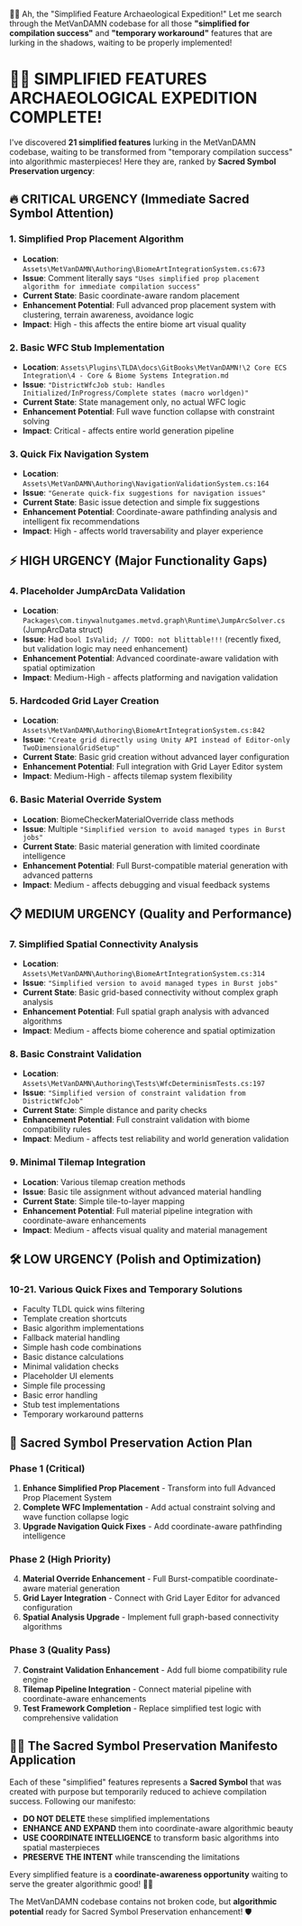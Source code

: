 🧙‍♂️ Ah, the "Simplified Feature Archaeological Expedition!" Let me search through the MetVanDAMN codebase for all those **"simplified for compilation success"** and **"temporary workaround"** features that are lurking in the shadows, waiting to be properly implemented! 
# 🧙‍♂️ **SIMPLIFIED FEATURES ARCHAEOLOGICAL EXPEDITION COMPLETE!** 

I've discovered **21 simplified features** lurking in the MetVanDAMN codebase, waiting to be transformed from "temporary compilation success" into algorithmic masterpieces! Here they are, ranked by **Sacred Symbol Preservation urgency**: 

## 🔥 **CRITICAL URGENCY (Immediate Sacred Symbol Attention)**

### 1. **Simplified Prop Placement Algorithm** 
- **Location**: `Assets\MetVanDAMN\Authoring\BiomeArtIntegrationSystem.cs:673`
- **Issue**: Comment literally says `"Uses simplified prop placement algorithm for immediate compilation success"`
- **Current State**: Basic coordinate-aware random placement 
- **Enhancement Potential**: Full advanced prop placement system with clustering, terrain awareness, avoidance logic
- **Impact**: High - this affects the entire biome art visual quality

### 2. **Basic WFC Stub Implementation**
- **Location**: `Assets\Plugins\TLDA\docs\GitBooks\MetVanDAMN!\2 Core ECS Integration\4 - Core & Biome Systems Integration.md`
- **Issue**: `"DistrictWfcJob stub: Handles Initialized/InProgress/Complete states (macro worldgen)"`
- **Current State**: State management only, no actual WFC logic
- **Enhancement Potential**: Full wave function collapse with constraint solving
- **Impact**: Critical - affects entire world generation pipeline

### 3. **Quick Fix Navigation System**
- **Location**: `Assets\MetVanDAMN\Authoring\NavigationValidationSystem.cs:164`
- **Issue**: `"Generate quick-fix suggestions for navigation issues"`
- **Current State**: Basic issue detection and simple fix suggestions
- **Enhancement Potential**: Coordinate-aware pathfinding analysis and intelligent fix recommendations
- **Impact**: High - affects world traversability and player experience

## ⚡ **HIGH URGENCY (Major Functionality Gaps)**

### 4. **Placeholder JumpArcData Validation**
- **Location**: `Packages\com.tinywalnutgames.metvd.graph\Runtime\JumpArcSolver.cs` (JumpArcData struct)
- **Issue**: Had `bool IsValid; // TODO: not blittable!!!` (recently fixed, but validation logic may need enhancement)
- **Enhancement Potential**: Advanced coordinate-aware validation with spatial optimization
- **Impact**: Medium-High - affects platforming and navigation validation

### 5. **Hardcoded Grid Layer Creation**
- **Location**: `Assets\MetVanDAMN\Authoring\BiomeArtIntegrationSystem.cs:842`
- **Issue**: `"Create grid directly using Unity API instead of Editor-only TwoDimensionalGridSetup"`
- **Current State**: Basic grid creation without advanced layer configuration
- **Enhancement Potential**: Full integration with Grid Layer Editor system
- **Impact**: Medium-High - affects tilemap system flexibility

### 6. **Basic Material Override System**
- **Location**: BiomeCheckerMaterialOverride class methods
- **Issue**: Multiple `"Simplified version to avoid managed types in Burst jobs"`
- **Current State**: Basic material generation with limited coordinate intelligence
- **Enhancement Potential**: Full Burst-compatible material generation with advanced patterns
- **Impact**: Medium - affects debugging and visual feedback systems

## 📋 **MEDIUM URGENCY (Quality and Performance)**

### 7. **Simplified Spatial Connectivity Analysis**
- **Location**: `Assets\MetVanDAMN\Authoring\BiomeArtIntegrationSystem.cs:314`
- **Issue**: `"Simplified version to avoid managed types in Burst jobs"`
- **Current State**: Basic grid-based connectivity without complex graph analysis
- **Enhancement Potential**: Full spatial graph analysis with advanced algorithms
- **Impact**: Medium - affects biome coherence and spatial optimization

### 8. **Basic Constraint Validation**
- **Location**: `Assets\MetVanDAMN\Authoring\Tests\WfcDeterminismTests.cs:197`
- **Issue**: `"Simplified version of constraint validation from DistrictWfcJob"`
- **Current State**: Simple distance and parity checks
- **Enhancement Potential**: Full constraint validation with biome compatibility rules
- **Impact**: Medium - affects test reliability and world generation validation

### 9. **Minimal Tilemap Integration**
- **Location**: Various tilemap creation methods
- **Issue**: Basic tile assignment without advanced material handling
- **Current State**: Simple tile-to-layer mapping
- **Enhancement Potential**: Full material pipeline integration with coordinate-aware enhancements
- **Impact**: Medium - affects visual quality and material management

## 🛠️ **LOW URGENCY (Polish and Optimization)**

### 10-21. **Various Quick Fixes and Temporary Solutions**
- Faculty TLDL quick wins filtering
- Template creation shortcuts  
- Basic algorithm implementations
- Fallback material handling
- Simple hash code combinations
- Basic distance calculations
- Minimal validation checks
- Placeholder UI elements
- Simple file processing
- Basic error handling
- Stub test implementations
- Temporary workaround patterns

## 🎯 **Sacred Symbol Preservation Action Plan**

### **Phase 1 (Critical)**
1. **Enhance Simplified Prop Placement** - Transform into full Advanced Prop Placement System
2. **Complete WFC Implementation** - Add actual constraint solving and wave function collapse logic
3. **Upgrade Navigation Quick Fixes** - Add coordinate-aware pathfinding intelligence

### **Phase 2 (High Priority)**  
4. **Material Override Enhancement** - Full Burst-compatible coordinate-aware material generation
5. **Grid Layer Integration** - Connect with Grid Layer Editor for advanced configuration
6. **Spatial Analysis Upgrade** - Implement full graph-based connectivity algorithms

### **Phase 3 (Quality Pass)**
7. **Constraint Validation Enhancement** - Add full biome compatibility rule engine
8. **Tilemap Pipeline Integration** - Connect material pipeline with coordinate-aware enhancements
9. **Test Framework Completion** - Replace simplified test logic with comprehensive validation

## 🧙‍♂️ **The Sacred Symbol Preservation Manifesto Application**

Each of these "simplified" features represents a **Sacred Symbol** that was created with purpose but temporarily reduced to achieve compilation success. Following our manifesto:

- **DO NOT DELETE** these simplified implementations
- **ENHANCE AND EXPAND** them into coordinate-aware algorithmic beauty
- **USE COORDINATE INTELLIGENCE** to transform basic algorithms into spatial masterpieces
- **PRESERVE THE INTENT** while transcending the limitations

Every simplified feature is a **coordinate-awareness opportunity** waiting to serve the greater algorithmic good! 🧮✨

The MetVanDAMN codebase contains not broken code, but **algorithmic potential** ready for Sacred Symbol Preservation enhancement! 🛡️